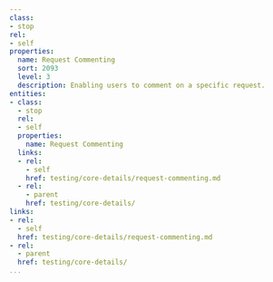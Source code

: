 ```yaml
---
class:
- stop
rel:
- self
properties:
  name: Request Commenting
  sort: 2093
  level: 3
  description: Enabling users to comment on a specific request.
entities:
- class:
  - stop
  rel:
  - self
  properties:
    name: Request Commenting
  links:
  - rel:
    - self
    href: testing/core-details/request-commenting.md
  - rel:
    - parent
    href: testing/core-details/
links:
- rel:
  - self
  href: testing/core-details/request-commenting.md
- rel:
  - parent
  href: testing/core-details/
...
```

